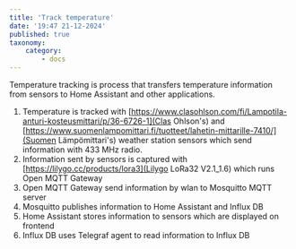 ```yaml
---
title: 'Track temperature'
date: '19:47 21-12-2024'
published: true
taxonomy:
    category:
        - docs
---
```


Temperature tracking is process that transfers temperature information from sensors to Home Assistant and other applications.

1. Temperature is tracked with [https://www.clasohlson.com/fi/Lampotila-anturi-kosteusmittari/p/36-6726-1](Clas Ohlson's)  and [https://www.suomenlampomittari.fi/tuotteet/lahetin-mittarille-7410/](Suomen Lämpömittari's) weather station sensors which send information with 433 MHz radio.
2. Information sent by sensors is captured with [https://lilygo.cc/products/lora3](Lilygo LoRa32 V2.1_1.6) which runs Open MQTT Gateway
3. Open MQTT Gateway send information by wlan to Mosquitto MQTT server
4. Mosquitto publishes information to Home Assistant and Influx DB
5. Home Assistant stores information to sensors which are displayed on frontend
6. Influx DB uses Telegraf agent to read information to Influx DB